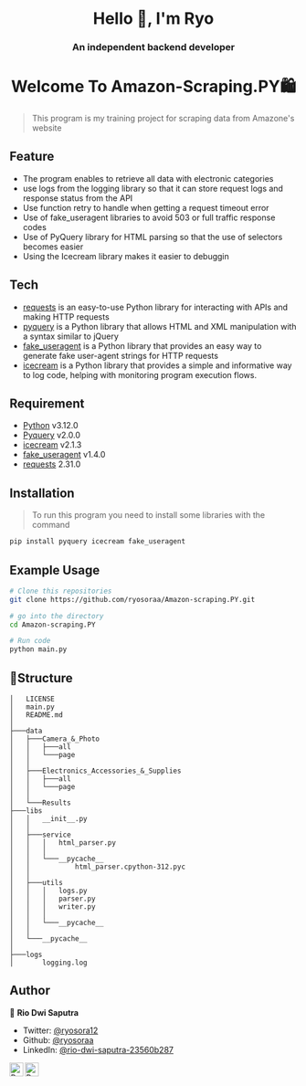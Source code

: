 <h1 align="center" >Hello 👋, I'm Ryo</h1>
<h3 align="center" >An independent backend developer</h3>

<h1 align="center" >Welcome To Amazon-Scraping.PY🛍️</h1>

> This program is my training project for scraping data from Amazone's website

## Feature

- The program enables to retrieve all data with electronic categories
- use logs from the logging library so that it can store request logs and response status from the API
- Use function retry to handle when getting a request timeout error
- Use of fake_useragent libraries to avoid 503 or full traffic response codes
- Use of PyQuery library for HTML parsing so that the use of selectors becomes easier
- Using the Icecream library makes it easier to debuggin

## Tech

- [requests](https://docs.python-requests.org/) is an easy-to-use Python library for interacting with APIs and making HTTP requests
- [pyquery](https://pythonhosted.org/pyquery/) is a Python library that allows HTML and XML manipulation with a syntax similar to jQuery
- [fake_useragent](https://pypi.org/project/fake-useragent/) is a Python library that provides an easy way to generate fake user-agent strings for HTTP requests
- [icecream](https://github.com/gruns/icecream) is a Python library that provides a simple and informative way to log code, helping with monitoring program execution flows.

## Requirement

- [Python](https://www.python.org/) v3.12.0
- [Pyquery](https://pythonhosted.org/pyquery/) v2.0.0
- [icecream](https://github.com/gruns/icecream) v2.1.3
- [fake_useragent](https://pypi.org/project/fake-useragent/) v1.4.0
- [requests](https://docs.python-requests.org/) 2.31.0

## Installation

> To run this program you need to install some libraries with the command

```sh
pip install pyquery icecream fake_useragent
```

## Example Usage

```bash
# Clone this repositories
git clone https://github.com/ryosoraa/Amazon-scraping.PY.git

# go into the directory
cd Amazon-scraping.PY

# Run code
python main.py
```

## 🚀Structure

```
│   LICENSE
│   main.py
│   README.md
│
├───data
│   ├───Camera_&_Photo
│   │   ├───all
│   │   └───page
│   │
│   ├───Electronics_Accessories_&_Supplies
│   │   ├───all
│   │   └───page
│   │
│   └───Results
├───libs
│   │   __init__.py
│   │
│   ├───service
│   │   │   html_parser.py
│   │   │
│   │   └───__pycache__
│   │           html_parser.cpython-312.pyc
│   │
│   ├───utils
│   │   │   logs.py
│   │   │   parser.py
│   │   │   writer.py
│   │   │
│   │   └───__pycache__
│   │
│   └───__pycache__
│
├───logs
│       logging.log
```

## Author

👤 **Rio Dwi Saputra**

- Twitter: [@ryosora12](https://twitter.com/ryosora12)
- Github: [@ryosoraa](https://github.com/ryosoraa)
- LinkedIn: [@rio-dwi-saputra-23560b287](https://www.linkedin.com/in/rio-dwi-saputra-23560b287/)

<a href="https://www.linkedin.com/in/ryosora/">
  <img align="left" alt="Ryo's LinkedIn" width="24px" src="https://cdn.jsdelivr.net/npm/simple-icons@v3/icons/linkedin.svg" />
</a>
<a href="https://www.instagram.com/ryosoraaa/">
  <img align="left" alt="Ryo's Instagram" width="24px" src="https://cdn.jsdelivr.net/npm/simple-icons@v3/icons/instagram.svg" /> 
</a>
